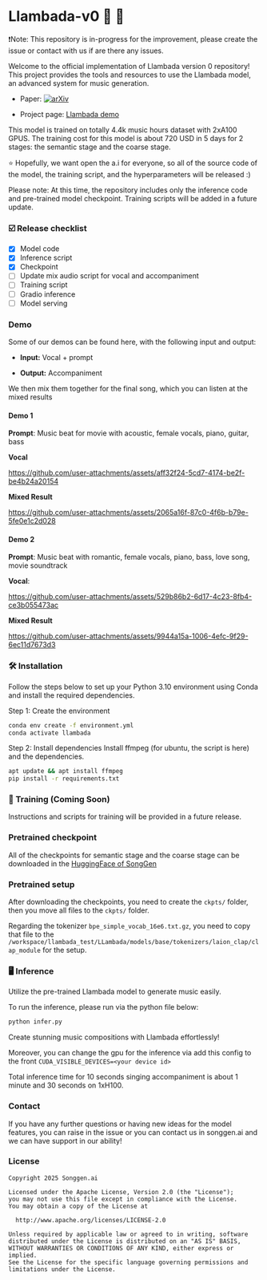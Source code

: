 # Llambada-v0 🐑 🎵

❗Note: This repository is in-progress for the improvement, please create the issue or contact with us if are there any issues. 


Welcome to the official implementation of Llambada version 0 repository! This project provides the tools and resources to use the Llambada model, an advanced system for music generation.

- Paper: [![arXiv](https://img.shields.io/badge/arXiv-1234.56789-b31b1b.svg?style=flat-square)](https://arxiv.org/pdf/2411.01661)

- Project page: [Llambada demo](https://songgen-ai.github.io/llambada-demo/)

This model is trained on totally 4.4k music hours dataset with 2xA100 GPUS. The training cost for this model is about 720 USD in 5 days for 2 stages: the semantic stage and the coarse stage.

⭐ Hopefully, we want open the a.i for everyone, so all of the source code of the model, the training script, and the hyperparameters will be released :)

Please note: At this time, the repository includes only the inference code and pre-trained model checkpoint. Training scripts will be added in a future update.

### ☑️ Release checklist

- [x] Model code
- [x] Inference script
- [x] Checkpoint
- [ ] Update mix audio script for vocal and accompaniment
- [ ] Training script
- [ ] Gradio inference
- [ ] Model serving

### Demo 

Some of our demos can be found here, with the following input and output:

- **Input:** Vocal + prompt

- **Output:** Accompaniment

We then mix them together for the final song, which you can listen at the mixed results

#### Demo 1

**Prompt**: Music beat for movie with  acoustic, female vocals,  piano,  guitar,  bass

**Vocal**

https://github.com/user-attachments/assets/aff32f24-5cd7-4174-be2f-be4b24a20154

**Mixed Result**

https://github.com/user-attachments/assets/2065a16f-87c0-4f6b-b79e-5fe0e1c2d028

#### Demo 2

**Prompt**: Music beat with romantic, female vocals,  piano, bass, love song,  movie soundtrack

**Vocal**:

https://github.com/user-attachments/assets/529b86b2-6d17-4c23-8fb4-ce3b055473ac

**Mixed Result**

https://github.com/user-attachments/assets/9944a15a-1006-4efc-9f29-6ec11d7673d3


### 🛠️ Installation
Follow the steps below to set up your Python 3.10 environment using Conda and install the required dependencies.

Step 1: Create the environment
```bash
conda env create -f environment.yml
conda activate llambada
```
Step 2: Install dependencies
Install ffmpeg (for ubuntu, the script is here) and the dependencies.
``` bash
apt update && apt install ffmpeg
pip install -r requirements.txt
```
### 🚅 Training (Coming Soon)
Instructions and scripts for training will be provided in a future release.

### Pretrained checkpoint

All of the checkpoints for semantic stage and the coarse stage can be downloaded in the [HuggingFace of SongGen](https://huggingface.co/songgen/Llambada)

### Pretrained setup

After downloading the checkpoints, you need to create the ```ckpts/``` folder, then you move all files to the ```ckpts/``` folder. 

Regarding the tokenizer ```bpe_simple_vocab_16e6.txt.gz```, you need to copy that file to the ```/workspace/llambada_test/LLambada/models/base/tokenizers/laion_clap/clap_module``` for the setup.

### 🖥️ Inference
Utilize the pre-trained Llambada model to generate music easily.

To run the inference, please run via the python file below:

``` bash
python infer.py
```

Create stunning music compositions with Llambada effortlessly!

Moreover, you can change the gpu for the inference via add this config to the front ```CUDA_VISIBLE_DEVICES=<your device id> ```

Total inference time for 10 seconds singing accompaniment is about 1 minute and 30 seconds on 1xH100.

### Contact

If you have any further questions or having new ideas for the model features, you can raise in the issue or you can contact us in songgen.ai and we can have support in our ability!

### License 

```
Copyright 2025 Songgen.ai

Licensed under the Apache License, Version 2.0 (the "License");
you may not use this file except in compliance with the License.
You may obtain a copy of the License at

  http://www.apache.org/licenses/LICENSE-2.0

Unless required by applicable law or agreed to in writing, software
distributed under the License is distributed on an "AS IS" BASIS,
WITHOUT WARRANTIES OR CONDITIONS OF ANY KIND, either express or implied.
See the License for the specific language governing permissions and
limitations under the License.
```
